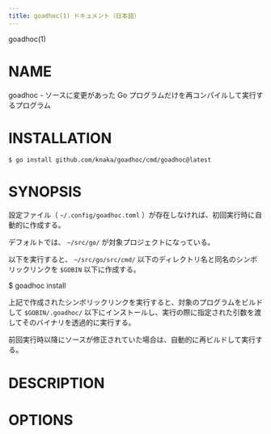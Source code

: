 ```yaml
---
title: goadhoc(1) ドキュメント（日本語）
---
```


goadhoc(1)

# NAME

goadhoc - ソースに変更があった Go プログラムだけを再コンパイルして実行するプログラム

# INSTALLATION

```
$ go install github.com/knaka/goadhoc/cmd/goadhoc@latest
```

# SYNOPSIS

設定ファイル（ `~/.config/goadhoc.toml` ）が存在しなければ、初回実行時に自動的に作成する。

デフォルトでは、 `~/src/go/` が対象プロジェクトになっている。

以下を実行すると、 `~/src/go/src/cmd/` 以下のディレクトリ名と同名のシンボリックリンクを `$GOBIN` 以下に作成する。

  $ goadhoc install

上記で作成されたシンボリックリンクを実行すると、対象のプログラムをビルドして `$GOBIN/.goadhoc/` 以下にインストールし、実行の際に指定された引数を渡してそのバイナリを透過的に実行する。

前回実行時以降にソースが修正されていた場合は、自動的に再ビルドして実行する。

# DESCRIPTION

# OPTIONS
